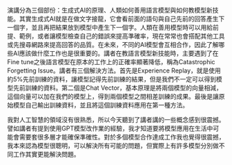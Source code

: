 演講分為三個部份：生成式AI的原理、人類如何善用語言模型與如何教模型新技能。其實生成式AI就是在做文字接龍，它會看前面的語句與自己先前的回答產生下一個字，並且再把結果放到模型中產生下一個字。人類在善用模型時可以用給前提、範例，或者讓模型檢查自己的錯誤來提高準確率，現在常常也會搭配其他工具或先搜尋網路來提高回答的品質。在未來，不同的AI模型會互相合作，因此了解哪些AI應該做什麼工作也是很重要的。講者在教語言模型新技能時，主要遇到了在Fine tune之後語言模型在原本的工作上的正確率顯著降低，稱為Catastrophic Forgetting Issue。講者有三個解決方法。首先是Experience Replay，就是使用約5%先前訓練的資料，讓模型記得先前訓練的結果，但是我們不一定可以得到模型先前訓練的資料。第二個是Chat Vector，基本原理是將兩個模型的向量相減，這個向量可以加在我們的模型上，得到兩個模型之間相差訓練的成果。最後是讓原始模型自己輸出訓練資料，並且將這個訓練資料應用在第一種方法。

我對人工智慧的領域沒有很熟悉，所以今天聽到了講者講的一些概念感到很震撼。譬如講者有提到使用GPT模型改作業的經驗，我才知道要將模型應用在生活中可能會需要套很多層才能確保準確性。對於多個模型合作達成工作我也覺得很震撼，我本來認為模型很聰明，可以解決所有可能的問題，但實際上有許多模型分別做不同工作其實更能解決問題。